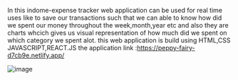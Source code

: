 In this indome-expense tracker web application  can be used for real time uses like to save our transactions such that we can able to know how did we spent our money throughout the week,month,year etc 
and also they are charts whcich gives us visual representation of how much did we spent on which category we spent alot.
this web application is build using HTML,CSS JAVASCRIPT,REACT.JS
the application 
link :https://peppy-fairy-d7cb9e.netlify.app/

![image](https://github.com/user-attachments/assets/49ebe3c2-58ee-46ea-a3e7-6183e02110c7)
